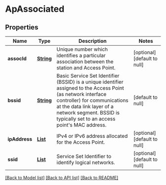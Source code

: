 # ApAssociated
## Properties

Name | Type | Description | Notes
------------ | ------------- | ------------- | -------------
**assocId** | [**String**](string.md) | Unique number which identifies a particular association between the station and Access Point. | [optional] [default to null]
**bssid** | [**String**](string.md) | Basic Service Set Identifier (BSSID) is a unique identifier assigned to the Access Point (as network interface controller) for communications at the data link layer of a network segment. BSSID is typically set to an access point&#39;s MAC address. | [default to null]
**ipAddress** | [**List**](string.md) | IPv4 or IPv6 address allocated for the Access Point. | [optional] [default to null]
**ssid** | [**List**](string.md) | Service Set Identifier to identify logical networks. | [optional] [default to null]

[[Back to Model list]](../README.md#documentation-for-models) [[Back to API list]](../README.md#documentation-for-api-endpoints) [[Back to README]](../README.md)

